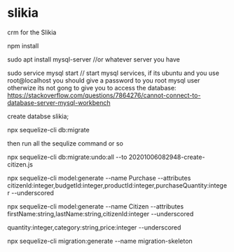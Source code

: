 # slikia
crm for the Slikia


 npm install

 sudo apt install mysql-server //or whatever server you have

 sudo service mysql start // start mysql services, if its ubuntu and you use root@localhost you should give a password to you root mysql user otherwize its not gong to give you to access the database: https://stackoverflow.com/questions/7864276/cannot-connect-to-database-server-mysql-workbench
 
create databse slikia;

npx sequelize-cli db:migrate







then run all the sequlize command or so


npx sequelize-cli db:migrate:undo:all --to 20201006082948-create-citizen.js


npx sequelize-cli model:generate --name Purchase --attributes citizenId:integer,budgetId:integer,productId:integer,purchaseQuantity:integer --underscored






npx sequelize-cli model:generate --name Citizen --attributes firstName:string,lastName:string,citizenId:integer --underscored




quantity:integer,category:string,price:integer --underscored


npx sequelize-cli migration:generate --name migration-skeleton